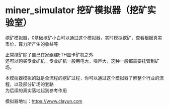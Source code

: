 # miner_simulator 挖矿模拟器（挖矿实验室）
挖矿模拟器，0基础挖矿小白可以通过这个模拟器，实时模拟挖矿，查看根据真实币价，算力所产生的收益等  

正常挖矿除了自己在家组建ETH显卡矿机之外  
还可以购买专业矿机，专业矿机一般用电大，噪声大，这种一般都需要托管到矿场。  
  
 本模拟器模拟的就是全流程的挖矿过程，你可以通过这个模拟器了解整个行业的流程，以及部分矿场的套路  
 为后续的真实落地起到参考作用
 
 模拟器地址：https://www.clayun.com
